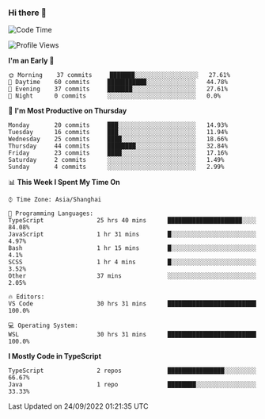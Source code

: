 ### Hi there 👋

<!--
**waynelwz/waynelwz** is a ✨ _special_ ✨ repository because its `README.md` (this file) appears on your GitHub profile.

Here are some ideas to get you started:

- 🔭 I’m currently working on ...
- 🌱 I’m currently learning ...
- 👯 I’m looking to collaborate on ...
- 🤔 I’m looking for help with ...
- 💬 Ask me about ...
- 📫 How to reach me: ...
- 😄 Pronouns: ...
- ⚡ Fun fact: ...
-->

<!--START_SECTION:waka-->
![Code Time](http://img.shields.io/badge/Code%20Time-488%20hrs%201%20min-blue)

![Profile Views](http://img.shields.io/badge/Profile%20Views-0-blue)

**I'm an Early 🐤** 

```text
🌞 Morning    37 commits     ███████░░░░░░░░░░░░░░░░░░   27.61% 
🌆 Daytime    60 commits     ███████████░░░░░░░░░░░░░░   44.78% 
🌃 Evening    37 commits     ███████░░░░░░░░░░░░░░░░░░   27.61% 
🌙 Night      0 commits      ░░░░░░░░░░░░░░░░░░░░░░░░░   0.0%

```
📅 **I'm Most Productive on Thursday** 

```text
Monday       20 commits     ███░░░░░░░░░░░░░░░░░░░░░░   14.93% 
Tuesday      16 commits     ███░░░░░░░░░░░░░░░░░░░░░░   11.94% 
Wednesday    25 commits     ████░░░░░░░░░░░░░░░░░░░░░   18.66% 
Thursday     44 commits     ████████░░░░░░░░░░░░░░░░░   32.84% 
Friday       23 commits     ████░░░░░░░░░░░░░░░░░░░░░   17.16% 
Saturday     2 commits      ░░░░░░░░░░░░░░░░░░░░░░░░░   1.49% 
Sunday       4 commits      ░░░░░░░░░░░░░░░░░░░░░░░░░   2.99%

```


📊 **This Week I Spent My Time On** 

```text
⌚︎ Time Zone: Asia/Shanghai

💬 Programming Languages: 
TypeScript               25 hrs 40 mins      █████████████████████░░░░   84.08% 
JavaScript               1 hr 31 mins        █░░░░░░░░░░░░░░░░░░░░░░░░   4.97% 
Bash                     1 hr 15 mins        █░░░░░░░░░░░░░░░░░░░░░░░░   4.1% 
SCSS                     1 hr 4 mins         █░░░░░░░░░░░░░░░░░░░░░░░░   3.52% 
Other                    37 mins             ░░░░░░░░░░░░░░░░░░░░░░░░░   2.05%

🔥 Editors: 
VS Code                  30 hrs 31 mins      █████████████████████████   100.0%

💻 Operating System: 
WSL                      30 hrs 31 mins      █████████████████████████   100.0%

```

**I Mostly Code in TypeScript** 

```text
TypeScript               2 repos             ████████████████░░░░░░░░░   66.67% 
Java                     1 repo              ████████░░░░░░░░░░░░░░░░░   33.33%

```



 Last Updated on 24/09/2022 01:21:35 UTC
<!--END_SECTION:waka-->
